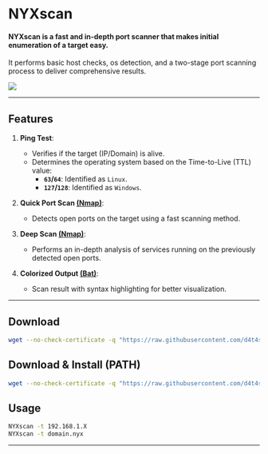 # **NYXscan**

#### **NYXscan** is a fast and in-depth port scanner that makes initial enumeration of a target easy.  
It performs basic host checks, os detection, and a two-stage port scanning process to deliver comprehensive results.

![](/3.png)

---

## **Features**

1. **Ping Test**:  
   - Verifies if the target (IP/Domain) is alive.
   - Determines the operating system based on the Time-to-Live (TTL) value:
     - **`63`/`64`**: Identified as `Linux`.  
     - **`127`/`128`**: Identified as `Windows`.

2. **Quick Port Scan [(Nmap)](https://nmap.org)**:  
   - Detects open ports on the target using a fast scanning method.

3. **Deep Scan [(Nmap)](https://nmap.org)**:  
   - Performs an in-depth analysis of services running on the previously detected open ports.

4. **Colorized Output [(Bat)](https://github.com/sharkdp/bat)**: 
   - Scan result with syntax highlighting for better visualization.

---

## Download

```sh
wget --no-check-certificate -q "https://raw.githubusercontent.com/d4t4s3c/NYXscan/main/NYXscan" && chmod +x NYXscan
```

## Download & Install (PATH)

```sh
wget --no-check-certificate -q "https://raw.githubusercontent.com/d4t4s3c/NYXscan/main/NYXscan" -O /usr/bin/NYXscan && chmod +x /usr/bin/NYXscan
```

## Usage

```sh
NYXscan -t 192.168.1.X
NYXscan -t domain.nyx
```

---
